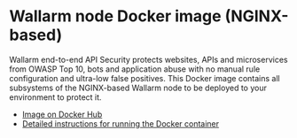 # Wallarm node Docker image (NGINX-based)

Wallarm end-to-end API Security protects websites, APIs and microservices from OWASP Top 10, bots and application abuse with no manual rule configuration and ultra-low false positives. This Docker image contains all subsystems of the NGINX-based Wallarm node to be deployed to your environment to protect it.

* [Image on Docker Hub](https://hub.docker.com/r/wallarm/node)
* [Detailed instructions for running the Docker container](https://docs.wallarm.com/admin-en/installation-docker-en/)
